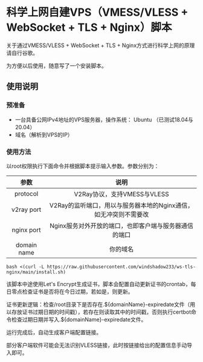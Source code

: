 # 科学上网自建VPS（VMESS/VLESS + WebSocket + TLS + Nginx）脚本

关于通过VMESS/VLESS + WebSocket + TLS + Nginx方式进行科学上网的原理请自行谷歌。

为方便以后使用，随意写了一个安装脚本。

## 使用说明

### 预准备

- 一台具备公网IPv4地址的VPS服务器，操作系统： Ubuntu （已测试18.04与20.04）
- 域名（解析到VPS的IP）

### 使用方法
以root权限执行下面命令并根据脚本提示输入参数。参数分别为：

|参数|说明|
|:-:|:-:|
|protocol|V2Ray协议，支持VMESS与VLESS|
|v2ray port|V2Ray的监听端口，用以与服务器本地的Nginx通信，如无冲突则不需要改|
|nginx port|Nginx服务对外开放的端口，也即客户端与服务器通信的端口|
|domain name|你的域名|

```shell
bash <(curl -L https://raw.githubusercontent.com/windshadow233/ws-tls-nginx/main/install.sh)
```

该脚本中途使用Let's Encrypt生成证书，脚本会配置自动更新证书的crontab，每日零点检查证书是否将在今日过期，若如是，则更新。

证书更新逻辑：检查/root目录下是否存在.\${domainName}-expiredate文件（用以存放证书过期日期的时间戳），若存在则读取其中的时间戳，否则执行certbot命令检查过期日期并写入.\${domainName}-expiredate文件。

运行完成后，自动生成客户端配置链接。

部分客户端软件可能会无法识别VLESS链接，此时按链接给出的配置信息手动导入即可。
